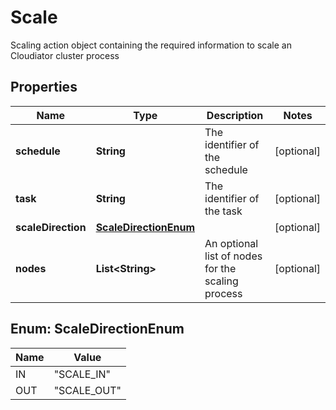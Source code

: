 

# Scale

Scaling action object containing the required information to scale an Cloudiator cluster process 
## Properties

Name | Type | Description | Notes
------------ | ------------- | ------------- | -------------
**schedule** | **String** | The identifier of the schedule |  [optional]
**task** | **String** | The identifier of the task |  [optional]
**scaleDirection** | [**ScaleDirectionEnum**](#ScaleDirectionEnum) |  |  [optional]
**nodes** | **List&lt;String&gt;** | An optional list of nodes for the scaling process |  [optional]



## Enum: ScaleDirectionEnum

Name | Value
---- | -----
IN | &quot;SCALE_IN&quot;
OUT | &quot;SCALE_OUT&quot;



